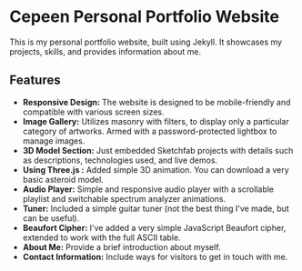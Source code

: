 ﻿# Cepeen Personal Portfolio Website

This is my personal portfolio website, built using Jekyll. It showcases my projects, skills, and provides information about me.

## Features

- **Responsive Design:** The website is designed to be mobile-friendly and compatible with various screen sizes.
- **Image Gallery:** Utilizes masonry with filters, to display only a particular category of artworks. Armed with a password-protected lightbox to manage images.
- **3D Model Section:** Just embedded Sketchfab projects with details such as descriptions, technologies used, and live demos.
- **Using Three.js :** Added simple 3D animation. You can download a very basic asteroid model.
- **Audio Player:** Simple and responsive audio player with a scrollable playlist and switchable spectrum analyzer animations.
- **Tuner:** Included a simple guitar tuner (not the best thing I've made, but can be useful).
- **Beaufort Cipher:** I've added a very simple JavaScript Beaufort cipher, extended to work with the full ASCII table.
- **About Me:** Provide a brief introduction about myself.
- **Contact Information:** Include ways for visitors to get in touch with me.
